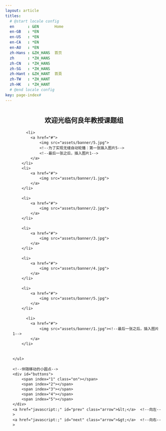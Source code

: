 ```yaml
---
layout: article
titles:
  # @start locale config
  en      : &EN       Home
  en-GB   : *EN
  en-US   : *EN
  en-CA   : *EN
  en-AU   : *EN
  zh-Hans : &ZH_HANS  首页
  zh      : *ZH_HANS
  zh-CN   : *ZH_HANS
  zh-SG   : *ZH_HANS
  zh-Hant : &ZH_HANT  首頁
  zh-TW   : *ZH_HANT
  zh-HK   : *ZH_HANT
  # @end locale config
key: page-index#
---
```

# <center> </center>
## <center>欢迎光临何良年教授课题组</center>

<div id="container">
    <!--图片-->
    <ul id="banner">

          <li>
            <a href="#">
                <img src="assets/banner/5.jpg">
                <!--为了实现无缝自动轮播：第一张插入图片5-->
                <!--最后一张之后，插入图片1-->
            </a>
        </li>
        <li>
            <a href="#">
                <img src="assets/banner/1.jpg">
            </a>
        </li>

        <li>
            <a href="#">
                <img src="assets/banner/2.jpg">
            </a>
        </li>

        <li>
            <a href="#">
                <img src="assets/banner/3.jpg">
            </a>
        </li>

        <li>
            <a href="#">
                <img src="assets/banner/4.jpg">
            </a>
        </li>

        <li>
            <a href="#">
                <img src="assets/banner/5.jpg">
            </a>
        </li>

          <li>
            <a href="#">
                <img src="assets/banner/1.jpg"><!--最后一张之后，插入图片1-->
            </a>
        </li>


    </ul>

    <!--伴随移动的小圆点-->
    <div id="buttons">
        <span index="1" class="on"></span>
        <span index="2"></span>
        <span index="3"></span>
        <span index="4"></span>
        <span index="5"></span>
    </div>
    <a href="javascript:;" id="prev" class="arrow">&lt;</a>  <!--向左-->
    <a href="javascript:;" id="next" class="arrow">&gt;</a>  <!--向右-->

</div>



<script>

    window.onload = function () {
        var container =  document.getElementById("container");
        var banner = document.getElementById("banner");
        var li = document.querySelectorAll("#banner li");
        var spanNode = document.querySelectorAll("#buttons span");
        var img = document.getElementsByTagName("img")[0];

        //前后按钮
        var prev = document.getElementById('prev');
        var next = document.getElementById('next');

        //索引
        var index = 1;

        var timer = 0;

        //给 container 设置宽，高，以及overflow:hidder
        container.style.width = img.offsetWidth + "px";
        container.style.height = img.offsetHeight + "px";
        container .style.overflow = "hidden";

        //给banner 设置宽高
        banner.style.height = img.offsetHeight + "px";
        banner.style.width = img.offsetWidth * li.length + "px";
        banner.style.left = "-600px";



        //轮播图

        function animate(offset) {
        banner.style.transition = "0.5s";
          banner.style.left = -parseInt(offset )* index + "px";
        }

        next.onclick = function () {
            //点击下一页：移动
             if(index == spanNode.length){
                index = 0;

            }
            index ++;
            console.log("索引index:"+index);

            animate(img.offsetWidth)
            showButton()

        }

        prev.onclick = function () {
              if(index == 1){
                index = li.length-1;

            }
            index--;
            animate(img.offsetWidth)
            showButton()

        }


    function showButton() {

        for (var i = 0; i< spanNode.length; i++){

            spanNode[i].className = '';

        }
        console.log("小圆点的index值："+index);
        spanNode[index-1].className = "on";

    }


    //自动轮播

        function play() {
            timer = setInterval(function () {
                banner.style.transition = "none";
            setTimeout(function () {

                 next.onclick();


            },200)
        },1500);
        }




    //当鼠标移动上去的时候:点击事件与轮播事件冲突

        container.onmouseover = function () {
            //清除定时器
            clearInterval(timer);
        }
        container.onmouseout = function () {
            play()
        }

    //鼠标点击对应小圆点：自动切换
        function ButtonImage() {
            for (var i = 0; i< spanNode.length; i++){
                spanNode[i].onclick = function () {
                    var myIndex = parseInt(this.getAttribute('index'));
                        index = myIndex;
                       animate(img.offsetWidth);
                        showButton();
                }
            }
        }
        ButtonImage()

    }
    </script>
